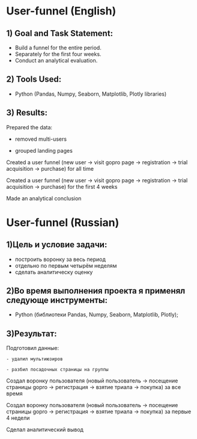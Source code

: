 # User-funnel (English)

## 1) Goal and Task Statement:

- Build a funnel for the entire period.
- Separately for the first four weeks.
- Conduct an analytical evaluation.

 ## 2) Tools Used:
 - Python (Pandas, Numpy, Seaborn, Matplotlib, Plotly libraries)


 ## 3) Results:

Prepared the data:

- removed multi-users
  
- grouped landing pages
  
Created a user funnel (new user -> visit gopro page -> registration -> trial acquisition -> purchase) for all time

Created a user funnel (new user -> visit gopro page -> registration -> trial acquisition -> purchase) for the first 4 weeks

Made an analytical conclusion

 # User-funnel (Russian)
 
## 1)Цель и условие задачи:
- построить воронку за весь период
- отдельно по первым четырём неделям
- сделать аналитическу оценку
 

 ## 2)Во время выполнения проекта я применял следующе инструменты:
 - Python (библиотеки Pandas, Numpy, Seaborn, Matplotlib, Plotly);

 ## 3)Результат:
  Подготовил данные:
  
    - удалил мультиюзиров

    - разбил посадочных страницы на группы
  
  Создал воронку пользователя (новый пользователь ->  посещение страницы gopro -> регистрация -> взятие триала -> покупка) за все время
  
  Создал воронку пользователя (новый пользователь ->  посещение страницы gopro -> регистрация -> взятие триала -> покупка) за первые 4 недели

  Сделал аналитический вывод
